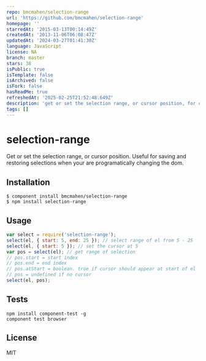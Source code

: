 ```yaml
---
repo: bmcmahen/selection-range
url: 'https://github.com/bmcmahen/selection-range'
homepage: ''
starredAt: '2015-03-13T00:14:49Z'
createdAt: '2013-11-06T06:08:47Z'
updatedAt: '2024-03-27T01:41:30Z'
language: JavaScript
license: NA
branch: master
stars: 38
isPublic: true
isTemplate: false
isArchived: false
isFork: false
hasReadMe: true
refreshedAt: '2025-02-25T21:52:48.649Z'
description: 'get or set the selection range, or cursor position, for contenteditable'
tags: []
---
```



# selection-range

  Get or set the selection range, or cursor position. Useful for saving and restoring selections when your are programatically changing the dom.

## Installation

    $ component install bmcmahen/selection-range
    $ npm install selection-range

## Usage

```javascript
var select = require('selection-range');
select(el, { start: 5, end: 25 }); // select range of el from 5 - 25
select(el, { start: 5 }); // set the cursor at 5
var pos = select(el); // get range of selection
// pos.start = start index
// pos.end = end index
// pos.atStart = boolean. true if cursor should appear at start of el
// pos = undefined if no cursor
select(el, pos);
```

## Tests

```
npm install component-test -g
component test browser
```

## License

  MIT
